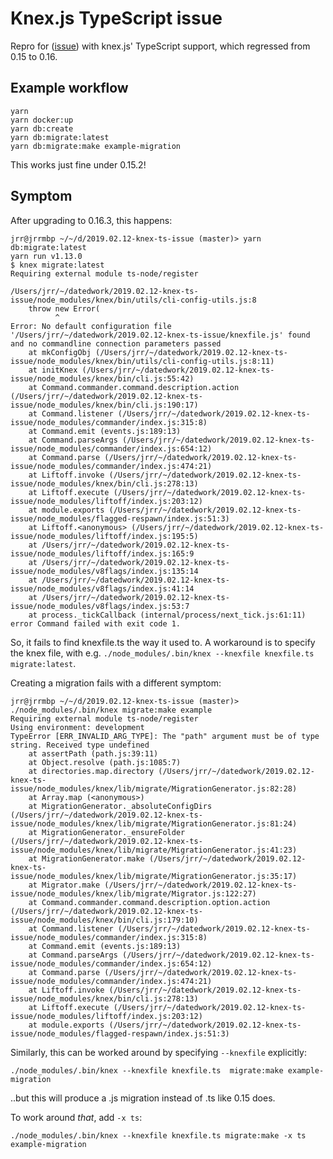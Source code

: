 # Knex.js TypeScript issue

Repro for ([issue](https://github.com/tgriesser/knex/issues/3003)) with knex.js' TypeScript support, which regressed from 0.15 to 0.16. 

## Example workflow

```
yarn
yarn docker:up
yarn db:create
yarn db:migrate:latest
yarn db:migrate:make example-migration
```

This works just fine under 0.15.2!

## Symptom

After upgrading to 0.16.3, this happens:

```
jrr@jrrmbp ~/~/d/2019.02.12-knex-ts-issue (master)> yarn db:migrate:latest
yarn run v1.13.0
$ knex migrate:latest
Requiring external module ts-node/register

/Users/jrr/~/datedwork/2019.02.12-knex-ts-issue/node_modules/knex/bin/utils/cli-config-utils.js:8
    throw new Error(
          ^
Error: No default configuration file '/Users/jrr/~/datedwork/2019.02.12-knex-ts-issue/knexfile.js' found and no commandline connection parameters passed
    at mkConfigObj (/Users/jrr/~/datedwork/2019.02.12-knex-ts-issue/node_modules/knex/bin/utils/cli-config-utils.js:8:11)
    at initKnex (/Users/jrr/~/datedwork/2019.02.12-knex-ts-issue/node_modules/knex/bin/cli.js:55:42)
    at Command.commander.command.description.action (/Users/jrr/~/datedwork/2019.02.12-knex-ts-issue/node_modules/knex/bin/cli.js:190:17)
    at Command.listener (/Users/jrr/~/datedwork/2019.02.12-knex-ts-issue/node_modules/commander/index.js:315:8)
    at Command.emit (events.js:189:13)
    at Command.parseArgs (/Users/jrr/~/datedwork/2019.02.12-knex-ts-issue/node_modules/commander/index.js:654:12)
    at Command.parse (/Users/jrr/~/datedwork/2019.02.12-knex-ts-issue/node_modules/commander/index.js:474:21)
    at Liftoff.invoke (/Users/jrr/~/datedwork/2019.02.12-knex-ts-issue/node_modules/knex/bin/cli.js:278:13)
    at Liftoff.execute (/Users/jrr/~/datedwork/2019.02.12-knex-ts-issue/node_modules/liftoff/index.js:203:12)
    at module.exports (/Users/jrr/~/datedwork/2019.02.12-knex-ts-issue/node_modules/flagged-respawn/index.js:51:3)
    at Liftoff.<anonymous> (/Users/jrr/~/datedwork/2019.02.12-knex-ts-issue/node_modules/liftoff/index.js:195:5)
    at /Users/jrr/~/datedwork/2019.02.12-knex-ts-issue/node_modules/liftoff/index.js:165:9
    at /Users/jrr/~/datedwork/2019.02.12-knex-ts-issue/node_modules/v8flags/index.js:135:14
    at /Users/jrr/~/datedwork/2019.02.12-knex-ts-issue/node_modules/v8flags/index.js:41:14
    at /Users/jrr/~/datedwork/2019.02.12-knex-ts-issue/node_modules/v8flags/index.js:53:7
    at process._tickCallback (internal/process/next_tick.js:61:11)
error Command failed with exit code 1.
```

So, it fails to find knexfile.ts the way it used to. A workaround is to specify the knex file, with e.g. `./node_modules/.bin/knex --knexfile knexfile.ts migrate:latest`.

Creating a migration fails with a different symptom:

```
jrr@jrrmbp ~/~/d/2019.02.12-knex-ts-issue (master)> ./node_modules/.bin/knex migrate:make example
Requiring external module ts-node/register
Using environment: development
TypeError [ERR_INVALID_ARG_TYPE]: The "path" argument must be of type string. Received type undefined
    at assertPath (path.js:39:11)
    at Object.resolve (path.js:1085:7)
    at directories.map.directory (/Users/jrr/~/datedwork/2019.02.12-knex-ts-issue/node_modules/knex/lib/migrate/MigrationGenerator.js:82:28)
    at Array.map (<anonymous>)
    at MigrationGenerator._absoluteConfigDirs (/Users/jrr/~/datedwork/2019.02.12-knex-ts-issue/node_modules/knex/lib/migrate/MigrationGenerator.js:81:24)
    at MigrationGenerator._ensureFolder (/Users/jrr/~/datedwork/2019.02.12-knex-ts-issue/node_modules/knex/lib/migrate/MigrationGenerator.js:41:23)
    at MigrationGenerator.make (/Users/jrr/~/datedwork/2019.02.12-knex-ts-issue/node_modules/knex/lib/migrate/MigrationGenerator.js:35:17)
    at Migrator.make (/Users/jrr/~/datedwork/2019.02.12-knex-ts-issue/node_modules/knex/lib/migrate/Migrator.js:122:27)
    at Command.commander.command.description.option.action (/Users/jrr/~/datedwork/2019.02.12-knex-ts-issue/node_modules/knex/bin/cli.js:179:10)
    at Command.listener (/Users/jrr/~/datedwork/2019.02.12-knex-ts-issue/node_modules/commander/index.js:315:8)
    at Command.emit (events.js:189:13)
    at Command.parseArgs (/Users/jrr/~/datedwork/2019.02.12-knex-ts-issue/node_modules/commander/index.js:654:12)
    at Command.parse (/Users/jrr/~/datedwork/2019.02.12-knex-ts-issue/node_modules/commander/index.js:474:21)
    at Liftoff.invoke (/Users/jrr/~/datedwork/2019.02.12-knex-ts-issue/node_modules/knex/bin/cli.js:278:13)
    at Liftoff.execute (/Users/jrr/~/datedwork/2019.02.12-knex-ts-issue/node_modules/liftoff/index.js:203:12)
    at module.exports (/Users/jrr/~/datedwork/2019.02.12-knex-ts-issue/node_modules/flagged-respawn/index.js:51:3)
```

Similarly, this can be worked around by specifying `--knexfile` explicitly:

`./node_modules/.bin/knex --knexfile knexfile.ts  migrate:make example-migration`

..but this will produce a .js migration instead of .ts like 0.15 does.

To work around _that_, add `-x ts`:

`./node_modules/.bin/knex --knexfile knexfile.ts migrate:make -x ts example-migration`
